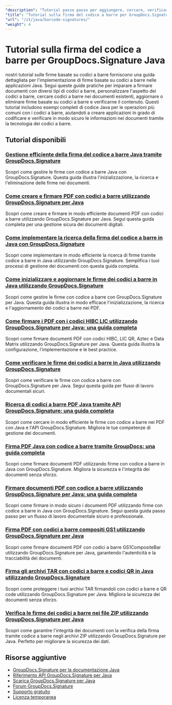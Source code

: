 ```yaml
---
"description": "Tutorial passo passo per aggiungere, cercare, verificare e gestire firme con codice a barre nei documenti utilizzando GroupDocs.Signature per Java."
"title": "Tutorial sulla firma del codice a barre per GroupDocs.Signature Java"
"url": "/it/java/barcode-signatures/"
"weight": 4
---
```


# Tutorial sulla firma del codice a barre per GroupDocs.Signature Java

nostri tutorial sulle firme basate su codici a barre forniscono una guida dettagliata per l'implementazione di firme basate su codici a barre nelle applicazioni Java. Segui queste guide pratiche per imparare a firmare documenti con diversi tipi di codici a barre, personalizzare l'aspetto dei codici a barre, cercare codici a barre nei documenti esistenti, aggiornare o eliminare firme basate su codici a barre e verificarne il contenuto. Questi tutorial includono esempi completi di codice Java per le operazioni più comuni con i codici a barre, aiutandoti a creare applicazioni in grado di codificare e verificare in modo sicuro le informazioni nei documenti tramite la tecnologia dei codici a barre.

## Tutorial disponibili

### [Gestione efficiente della firma del codice a barre Java tramite GroupDocs.Signature](./java-barcode-signature-management-groupdocs-signature/)
Scopri come gestire le firme con codice a barre Java con GroupDocs.Signature. Questa guida illustra l'inizializzazione, la ricerca e l'eliminazione delle firme nei documenti.

### [Come creare e firmare PDF con codici a barre utilizzando GroupDocs.Signature per Java](./create-sign-pdfs-groupdocs-barcode-java/)
Scopri come creare e firmare in modo efficiente documenti PDF con codici a barre utilizzando GroupDocs.Signature per Java. Segui questa guida completa per una gestione sicura dei documenti digitali.

### [Come implementare la ricerca della firma del codice a barre in Java con GroupDocs.Signature](./implement-barcode-signature-search-groupdocs-signature-java/)
Scopri come implementare in modo efficiente la ricerca di firme tramite codice a barre in Java utilizzando GroupDocs.Signature. Semplifica i tuoi processi di gestione dei documenti con questa guida completa.

### [Come inizializzare e aggiornare le firme dei codici a barre in Java utilizzando GroupDocs.Signature](./java-groupdocs-signature-barcode-initialize-update/)
Scopri come gestire le firme con codice a barre con GroupDocs.Signature per Java. Questa guida illustra in modo efficace l'inizializzazione, la ricerca e l'aggiornamento dei codici a barre nei PDF.

### [Come firmare i PDF con i codici HIBC LIC utilizzando GroupDocs.Signature per Java: una guida completa](./sign-pdfs-hibc-lic-codes-groupdocs-java/)
Scopri come firmare documenti PDF con codici HIBC, LIC QR, Aztec e Data Matrix utilizzando GroupDocs.Signature per Java. Questa guida illustra la configurazione, l'implementazione e le best practice.

### [Come verificare le firme dei codici a barre in Java utilizzando GroupDocs.Signature](./verify-barcode-signatures-groupdocs-signature-java/)
Scopri come verificare le firme con codice a barre con GroupDocs.Signature per Java. Segui questa guida per flussi di lavoro documentali sicuri.

### [Ricerca di codici a barre PDF Java tramite API GroupDocs.Signature: una guida completa](./java-pdf-barcode-search-groupdocs-signature-api/)
Scopri come cercare in modo efficiente le firme con codice a barre nei PDF con Java e l'API GroupDocs.Signature. Migliora le tue competenze di gestione dei documenti.

### [Firma PDF Java con codice a barre tramite GroupDocs: una guida completa](./java-pdf-signing-barcode-groupdocs/)
Scopri come firmare documenti PDF utilizzando firme con codice a barre in Java con GroupDocs.Signature. Migliora la sicurezza e l'integrità dei documenti senza sforzo.

### [Firmare documenti PDF con codice a barre utilizzando GroupDocs.Signature per Java: una guida completa](./sign-pdf-barcode-groupdocs-signature-java/)
Scopri come firmare in modo sicuro i documenti PDF utilizzando firme con codice a barre in Java con GroupDocs.Signature. Segui questa guida passo passo per un flusso di lavoro documentale sicuro e professionale.

### [Firma PDF con codici a barre compositi GS1 utilizzando GroupDocs.Signature per Java](./sign-pdf-gs1compositebar-barcode-groupdocs-signature-java/)
Scopri come firmare documenti PDF con codici a barre GS1CompositeBar utilizzando GroupDocs.Signature per Java, garantendo l'autenticità e la tracciabilità dei documenti.

### [Firma gli archivi TAR con codici a barre e codici QR in Java utilizzando GroupDocs.Signature](./sign-tar-archives-barcode-qr-code-java/)
Scopri come proteggere i tuoi archivi TAR firmandoli con codici a barre e QR code utilizzando GroupDocs.Signature per Java. Migliora la sicurezza dei documenti senza sforzo.

### [Verifica le firme dei codici a barre nei file ZIP utilizzando GroupDocs.Signature per Java](./verify-barcode-signatures-zip-groupdocs-signature-java/)
Scopri come garantire l'integrità dei documenti con la verifica della firma tramite codice a barre negli archivi ZIP utilizzando GroupDocs.Signature per Java. Perfetto per migliorare la sicurezza dei dati.

## Risorse aggiuntive

- [GroupDocs.Signature per la documentazione Java](https://docs.groupdocs.com/signature/java/)
- [Riferimento API GroupDocs.Signature per Java](https://reference.groupdocs.com/signature/java/)
- [Scarica GroupDocs.Signature per Java](https://releases.groupdocs.com/signature/java/)
- [Forum GroupDocs.Signature](https://forum.groupdocs.com/c/signature)
- [Supporto gratuito](https://forum.groupdocs.com/)
- [Licenza temporanea](https://purchase.groupdocs.com/temporary-license/)